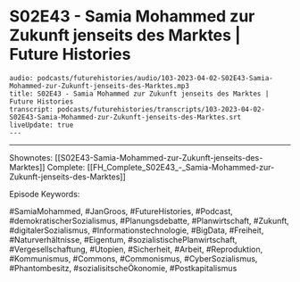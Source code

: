 # S02E43 - Samia Mohammed zur Zukunft jenseits des Marktes | Future Histories

```audio-note
audio: podcasts/futurehistories/audio/103-2023-04-02-S02E43-Samia-Mohammed-zur-Zukunft-jenseits-des-Marktes.mp3
title: S02E43 - Samia Mohammed zur Zukunft jenseits des Marktes | Future Histories
transcript: podcasts/futurehistories/transcripts/103-2023-04-02-S02E43-Samia-Mohammed-zur-Zukunft-jenseits-des-Marktes.srt
liveUpdate: true
---

```
---

Shownotes: [[S02E43-Samia-Mohammed-zur-Zukunft-jenseits-des-Marktes]]
Complete: [[FH_Complete_S02E43_-_Samia-Mohammed-zur-Zukunft-jenseits-des-Marktes]]


Episode Keywords:

#SamiaMohammed, #JanGroos, #FutureHistories, #Podcast, #demokratischerSozialismus, #Planungsdebatte, #Planwirtschaft, #Zukunft, #digitalerSozialismus, #Informationstechnologie, #BigData, #Freiheit, #Naturverhältnisse, #Eigentum, #sozialistischePlanwirtschaft, #Vergesellschaftung, #Utopien, #Sicherheit, #Arbeit, #Reproduktion, #Kommunismus, #Commons, #Commonismus, #CyberSozialismus, #Phantombesitz, #sozialisitscheÖkonomie, #Postkapitalismus
